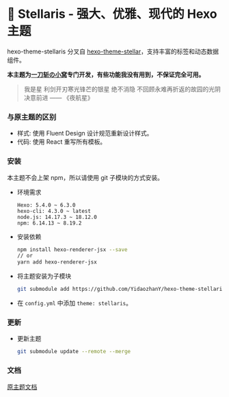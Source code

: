 # 📑 Stellaris - 强大、优雅、现代的 Hexo 主题

hexo-theme-stellaris 分叉自 [hexo-theme-stellar](https://github.com/xaoxuu/hexo-theme-stellar)，支持丰富的标签和动态数据组件。

**本主题为[一刀斩の小窝](https://blog.yidaozhan.top)专门开发，有些功能我没有用到，不保证完全可用。**

> 我是星
> 利剑开刃寒光锋芒的银星
> 绝不消隐
> 不回顾永难再折返的故园的光阴
> 决意前进
> —— 《夜航星》

### 与原主题的区别

- 样式: 使用 Fluent Design 设计规范重新设计样式。
- 代码: 使用 React 重写所有模板。

### 安装

本主题不会上架 npm，所以请使用 git 子模块的方式安装。

- 环境需求
    ```
    Hexo: 5.4.0 ~ 6.3.0
    hexo-cli: 4.3.0 ~ latest
    node.js: 14.17.3 ~ 18.12.0
    npm: 6.14.13 ~ 8.19.2
    ```

- 安装依赖
    ```bash
    npm install hexo-renderer-jsx --save
    // or
    yarn add hexo-renderer-jsx
    ```

- 将主题安装为子模块
    ```bash
    git submodule add https://github.com/YidaozhanY/hexo-theme-stellaris.git themes/stellaris
    ```

- 在 `config.yml` 中添加 `theme: stellaris`。

### 更新

- 更新主题
    ```bash
    git submodule update --remote --merge
    ```

### 文档

[原主题文档](https://xaoxuu.com/wiki/stellar/)